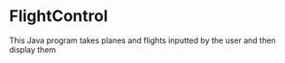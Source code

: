 # FlightControl

This Java program takes planes and flights inputted by the user and then display them
